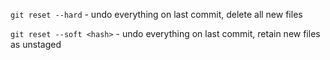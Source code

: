 ``git reset --hard`` - undo everything on last commit, delete all new files

``git reset --soft <hash>`` - undo everything on last commit, retain new files as unstaged
